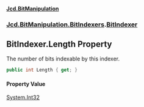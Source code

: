 #### [Jcd.BitManipulation](index.md 'index')

### [Jcd.BitManipulation.BitIndexers](Jcd.BitManipulation.BitIndexers.md 'Jcd.BitManipulation.BitIndexers').[BitIndexer](Jcd.BitManipulation.BitIndexers.BitIndexer.md 'Jcd.BitManipulation.BitIndexers.BitIndexer')

## BitIndexer.Length Property

The number of bits indexable by this indexer.

```csharp
public int Length { get; }
```

#### Property Value

[System.Int32](https://docs.microsoft.com/en-us/dotnet/api/System.Int32 'System.Int32')